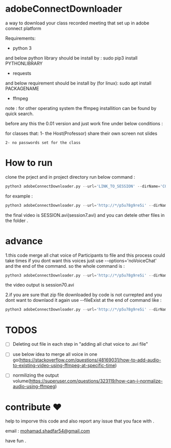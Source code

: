 # adobeConnectDownloader

a way to download your class recorded meeting that set up in adobe connect platform

Requirements:

* python 3

and below python library should be install by : sudo pip3 install PYTHONLIBRARY

* requests

and below requirement should be install by (for linux): sudo apt install PACKAGENAME 

* ffmpeg

note : for other operating system the ffmpeg installition can be found by quick search.

before any this the 0.01 version and just work fine under below conditions :

  for classes that:
    1- the Host(Professor) share their own screen not slides
    
    2- no passwords set for the class
    
# How to run 

clone the prject and in project directory run below command :

```python
python3 adobeConnectDownloader.py --url='LINK_TO_SESSION' --dirName='COURSE_NAME' --fileName='SESSION'
```

for example :

```python
python3 adobeConnectDownloader.py --url='http://*/p5u78g9re5i' --dirName='math' --fileName='session7'
```

the final video is SESSION.avi(session7.avi) and you can detele other files in the folder .

# advance 

1.this code merge all chat voice of Participants to file and this process could take times if you dont want this voices just use --options='noVoiceChat' and the end of the command. so the whole command is :

```python
python3 adobeConnectDownloader.py --url='http://*/p5u78g9re5i' --dirName='math' --fileName='session7' --options='noChatVoice'
```

the video output is session70.avi

2.if you are sure that zip file downloaded by code is not currepted and you dont want to downlaod it again use --fileExist at the end of command like :

```python
python3 adobeConnectDownloader.py --url='http://*/p5u78g9re5i' --dirName='math' --fileName='session7' --options='noChatVoice' --fileExist
```

# TODOS

- [ ] Deleting out file in each step in "adding all chat voice to .avi file"

- [ ] use below idea to merge all voice in one go(https://stackoverflow.com/questions/48169031/how-to-add-audio-to-existing-video-using-ffmpeg-at-specific-time)

- [ ] normilizing the output volume(https://superuser.com/questions/323119/how-can-i-normalize-audio-using-ffmpeg)

# contribute :heart:

help to imporve this code and also report any issue that you face with .

email : mohamad.shadfar54@gmail.com

have fun .

